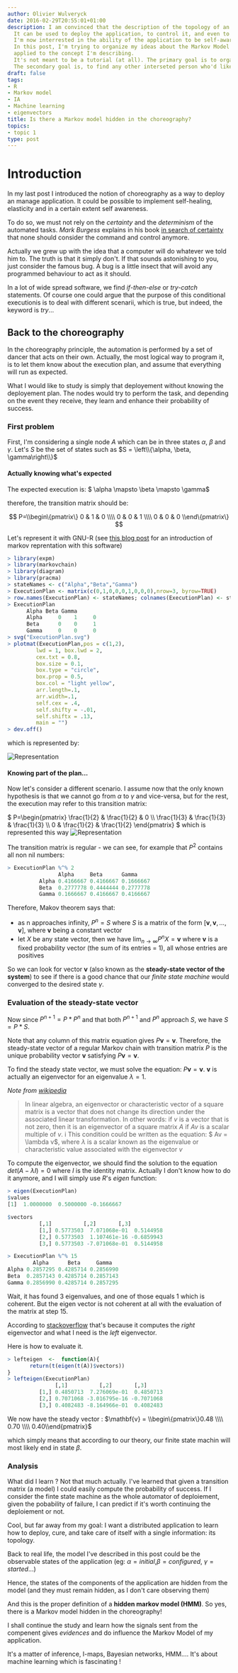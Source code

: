 ```yaml
---
author: Olivier Wulveryck
date: 2016-02-29T20:55:01+01:00
description: I am convinced that the description of the topology of an application IS the way to handle it.
  It can be used to deploy the application, to control it, and even to cure it.
  I'm now interrested in the ability of the application to be self-aware.
  In this post, I'm trying to organize my ideas about the Markov Model and how it can be
  applied to the concept I'm describing.
  It's not meant to be a tutorial (at all). The primary goal is to organize my own ideas and learn.
  The secondary goal is, to find any other interseted person who'd like to discuss about this idea.
draft: false
tags:
- R
- Markov model
- IA
- Machine learning
- eigenvectors
title: Is there a Markov model hidden in the choreography?
topics:
- topic 1
type: post
---
```


# Introduction

In my last post I introduced the notion of choreography as a way to deploy an manage application.
It could be possible to implement self-healing, elasticity and in a certain extent
self awareness.

To do so, we must not rely on the _certainty_ and the _determinism_ of the automated tasks.
_Mark Burgess_ explains in his book [in search of certainty](http://http://www.amazon.com/gp/product/1491923075/ref=pd_lpo_sbs_dp_ss_1?pf_rd_p=1944687522&pf_rd_s=lpo-top-stripe-1&pf_rd_t=201&pf_rd_i=1492389161&pf_rd_m=ATVPDKIKX0DER&pf_rd_r=1BRFTEAZ2RRQ8M77MZ0C) that none should consider the command and control anymore.

Actually we grew up with the idea that a computer will do whatever we told him to.
The truth is that it simply don't. If that sounds astonishing to you, just consider the famous bug.
A bug is a little insect that will avoid any programmed behaviour to act as it should.

In a lot of wide spread software, we find _if-then-else_ or _try-catch_ statements.
Of course one could argue that the purpose of this conditional executionis is to deal with different scenarii, which is true, but indeed,
the keyword is _try_...

## Back to the choreography

In the choreography principle, the automation is performed by a set of dancer that acts on their own. Actually, the most logical way
to program it, is to let them know about the execution plan, and assume that everything will run as expected.

What I would like to study is simply that deployement without knowing the deployement plan.
The nodes would try to perform the task, and depending on the event they receive, they learn and enhance their probability of success.

### First problem


First, I'm considering a single node $A$  which can be in three states $\alpha$, $\beta$ and $\gamma$.
Let's $S$ be the set of states such as $S = \left\\{\alpha, \beta, \gamma\right\\}$

#### Actually knowing what's expected

The expected execution is: $ \alpha \mapsto \beta \mapsto \gamma$

therefore, the transition matrix should be:

$$
P=\\begin\{pmatrix\}
0 & 1 & 0 \\\\
0 & 0 & 1 \\\\
0 & 0 & 0
\\end\{pmatrix\}
$$

Let's represent it with GNU-R (see [this blog post](http://www.r-bloggers.com/getting-started-with-markov-chains/) 
for an introduction of markov reprentation with this software)

```r
> library(expm)
> library(markovchain)
> library(diagram)
> library(pracma)
> stateNames <- c("Alpha","Beta","Gamma")
> ExecutionPlan <- matrix(c(0,1,0,0,0,1,0,0,0),nrow=3, byrow=TRUE)
> row.names(ExecutionPlan) <- stateNames; colnames(ExecutionPlan) <- stateNames
> ExecutionPlan
      Alpha Beta Gamma
      Alpha     0    1     0
      Beta      0    0     1
      Gamma     0    0     0
> svg("ExecutionPlan.svg")
> plotmat(ExecutionPlan,pos = c(1,2), 
         lwd = 1, box.lwd = 2, 
         cex.txt = 0.8, 
         box.size = 0.1, 
         box.type = "circle", 
         box.prop = 0.5,
         box.col = "light yellow",
         arr.length=.1,
         arr.width=.1,
         self.cex = .4,
         self.shifty = -.01,
         self.shiftx = .13,
         main = "")
> dev.off()
```
which is represented by:

![Representation](/assets/images/ExecutionPlan.svg)

#### Knowing part of the plan...


Now let's consider a different scenario. I assume now that the only known hypothesis is that we cannot go
from $\alpha$ to $\gamma$ and vice-versa, but for the rest, the execution may refer to this transition matrix:

$
P=\\begin\{pmatrix\}
\frac{1}{2} & \frac{1}{2} & 0 \\\\
\frac{1}{3} & \frac{1}{3} & \frac{1}{3}  \\\\
0 & \frac{1}{2} & \frac{1}{2} 
\\end\{pmatrix\}
$
which is represented this way ![Representation](/assets/images/ExecutionPlan2.svg)

The transition matrix is regular - we can see, for example that $P^2$ contains all non nil numbers:

```r
> ExecutionPlan %^% 2
                Alpha     Beta      Gamma
          Alpha 0.4166667 0.4166667 0.1666667
          Beta  0.2777778 0.4444444 0.2777778
          Gamma 0.1666667 0.4166667 0.4166667
```

Therefore, Makov theorem says that:

* as n approaches infinity, $P^n = S$ where $S$ is a matrix of the form $[\mathbf{v}, \mathbf{v},...,\mathbf{v}]$, where $\mathbf{v}$ being a constant vector
* let $X$ be any state vector, then we have $\lim_{n\to \infty}P^nX = \mathbf{v}$ where $\mathbf{v}$ is a fixed probability vector (the sum of its entries = 1), all whose entries are positives

So we can look for vector $\mathbf{v}$ (also known as the **steady-state vector of the system**) to see if there is a good chance that our _finite state machine_ would converged to the desired state $\gamma$.

### Evaluation of the steady-state vector

Now since $P^{n+1}=P*P^n$ and that both $P^{n+1}$ and $P^n$  approach $S$, we have $S=P*S$. 

Note that any column of this matrix equation gives $P\mathbf{v}=\mathbf{v}$. Therefore, the steady-state vector of a regular Markov chain with transition matrix $P$ is the unique probability vector $\mathbf{v}$ satisfying $P\mathbf{v}=\mathbf{v}$.

To find the steady state vector, we must solve the equation: $P\mathbf{v}=\mathbf{v}$. $\mathbf{v}$ is actually an eigenvector for an eigenvalue $\lambda = 1$.

_Note from [wikipedia](https://en.wikipedia.org/wiki/Eigenvalues_and_eigenvectors)_

> In linear algebra, an eigenvector or characteristic vector of a square matrix is a vector that does not change its direction under the associated linear transformation. 
> In other words: if $v$ is a vector that is not zero, then it is an eigenvector of a square matrix $A$ if $Av$ is a scalar multiple of $v$. i
> This condition could be written as the equation: $ Av = \lambda v$, where $\lambda$ is a scalar known as the eigenvalue or characteristic 
> value associated with the eigenvector $v$

To compute the eigenvector, we should find the solution to the equation $det(A-\lambda I)=0$ where $I$ is the identity matrix. Actually
I don't know how to do it anymore, and I will simply use _R_'s _eigen_ function:

```r
> eigen(ExecutionPlan)
$values
[1]  1.0000000  0.5000000 -0.1666667

$vectors
          [,1]          [,2]       [,3]
          [1,] 0.5773503  7.071068e-01  0.5144958
          [2,] 0.5773503  1.107461e-16 -0.6859943
          [3,] 0.5773503 -7.071068e-01  0.5144958

> ExecutionPlan %^% 15
        Alpha      Beta     Gamma
Alpha 0.2857295 0.4285714 0.2856990
Beta  0.2857143 0.4285714 0.2857143
Gamma 0.2856990 0.4285714 0.2857295
```

Wait, it has found 3 eigenvalues, and one of those equals 1 which is coherent.
But the eigen vector is not coherent at all with the evaluation of the matrix at step 15.

According to [stackoverflow](http://stackoverflow.com/questions/14912279/how-to-obtain-right-eigenvectors-of-matrix-in-r) 
that's because it computes the _right_ eigenvector and what I need is the _left_ eigenvector.

Here is how to evaluate it.

```r
> lefteigen  <-  function(A){
       return(t(eigen(t(A))$vectors))
}
> lefteigen(ExecutionPlan)
               [,1]          [,2]       [,3]
          [1,] 0.4850713  7.276069e-01  0.4850713
          [2,] 0.7071068 -3.016795e-16 -0.7071068
          [3,] 0.4082483 -8.164966e-01  0.4082483
```

We now have the steady vector : $\mathbf{v} = \\begin\{pmatrix\}0.48 \\\\ 0.70 \\\\ 0.40\\end{pmatrix}$

which simply means that according to our theory, our finite state machin will most likely end in state $\beta$.

### Analysis

What did I learn ?
Not that much actually. I've learned that given a transition matrix (a model) I could easily compute the probability of success.
If I consider the finte state machine as the whole automator of deploiement, given the pobability of failure, I can predict
if it's worth continuing the deploiement or not.

Cool, but far away from my goal: I want a distributed application to learn how to deploy, cure, and take care of itself with a single information: 
its topology.

Back to real life, the model I've described in this post could be the observable states of the application (eg: $\alpha = initial$,$\beta = configured$, $\gamma=started$...)

Hence, the states of the components of the application are hidden from the model (and they must remain hidden, as I don't care observing them)

And this is the proper definition of a __hidden markov model (HMM)__.
So yes, there is a Markov model hidden in the choreography!

I shall continue the study and learn how the signals sent from the compenent gives _evidences_ and do influence the Markov Model of my application.

It's a matter of inference, I-maps, Bayesian networks, HMM.... It's about machine learning which is fascinating !



